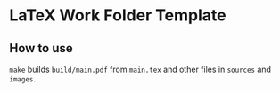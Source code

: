# LaTeX Work Folder Template

## How to use

`make` builds `build/main.pdf` from `main.tex` and other files in `sources` and `images`.
